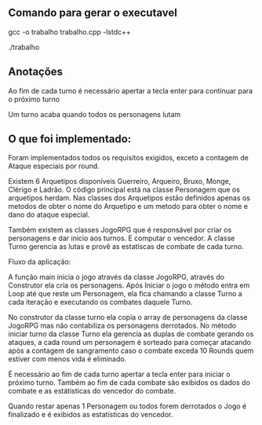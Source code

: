 ## Comando para gerar o executavel

gcc -o trabalho trabalho.cpp -lstdc++

./trabalho

## Anotações

Ao fim de cada turno é necessário apertar a tecla enter para continuar para o próximo turno

Um turno acaba quando todos os personagens lutam


## O que foi implementado:

Foram implementados todos os requisitos exigidos, exceto a contagem de Ataque especiais por round.

Existem 6 Arquetipos disponíveis Guerreiro, Arqueiro, Bruxo, Monge, Clérigo e Ladrão.
O código principal está na classe Personagem que os arquetipos herdam.
Nas classes dos Arquetipos estão definidos apenas os metodos de obter o nome do Arquetipo e um metodo para obter o nome e dano do ataque especial.

Também existem as classes JogoRPG que é responsável por criar os personagens e dar inicio aos turnos. E computar o vencedor.
A classe Turno gerencia as lutas e provê as estatíscas de combate de cada turno.

Fluxo da aplicação:

A função main inicia o jogo através da classe JogoRPG, através do Construtor ela cria os personagens. Após Iniciar o jogo o método entra em Loop até que reste um Personagem, ela fica chamando a classe Turno a cada iteração e executando os combates daquele Turno.

No construtor da classe turno ela copia o array de personagens da classe JogoRPG mas não contabiliza os personagens derrotados. No método iniciar turno da classe Turno ela gerencia as duplas de combate gerando os ataques, a cada round um personagem é sorteado para começar atacando após a contagem de sangramento caso o combate exceda 10 Rounds quem estiver com menos vida é eliminado.

É necessário ao fim de cada turno apertar a tecla enter para iniciar o próximo turno. Também ao fim de cada combate são exibidos os dados do combate e as estátisticas do vencedor do combate.

Quando restar apenas 1 Personagem ou todos forem derrotados o Jogo é finalizado e é exibidos as estatísticas do vencedor.